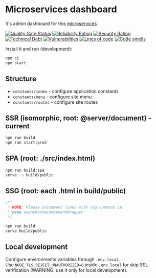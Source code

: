 # Microservices dashboard

It's admin dashboard for this [microservices](https://github.com/Lomray-Software/microservices)

[![Quality Gate Status](https://sonarqube-proxy.lomray.com/status/microservices-dashboard?token=4ecf364ac12c63753dfa28efa050c247)](https://sonarqube.lomray.com/dashboard?id=microservices-dashboard)
[![Reliability Rating](https://sonarqube-proxy.lomray.com/reliability/microservices-dashboard?token=4ecf364ac12c63753dfa28efa050c247)](https://sonarqube.lomray.com/dashboard?id=microservices-dashboard)
[![Security Rating](https://sonarqube-proxy.lomray.com/security/microservices-dashboard?token=4ecf364ac12c63753dfa28efa050c247)](https://sonarqube.lomray.com/dashboard?id=microservices-dashboard)
[![Technical Debt](https://sonarqube-proxy.lomray.com/techdept/microservices-dashboard?token=4ecf364ac12c63753dfa28efa050c247)](https://sonarqube.lomray.com/dashboard?id=microservices-dashboard)
[![Vulnerabilities](https://sonarqube-proxy.lomray.com/vulnerabilities/microservices-dashboard?token=4ecf364ac12c63753dfa28efa050c247)](https://sonarqube.lomray.com/dashboard?id=microservices-dashboard)
[![Lines of code](https://sonarqube-proxy.lomray.com/lines/microservices-dashboard?token=4ecf364ac12c63753dfa28efa050c247)](https://sonarqube.lomray.com/dashboard?id=microservices-dashboard)
[![Code smells](https://sonarqube-proxy.lomray.com/codesmells/microservices-dashboard?token=4ecf364ac12c63753dfa28efa050c247)](https://sonarqube.lomray.com/dashboard?id=microservices-dashboard)

Install it and run (development):

```bash
npm ci
npm start
```

## Structure
- `constants/index` - configure application constants
- `constants/menu` - configure site menu
- `constants/routes` - configure site routes

## SSR (isomorphic, root: @server/document) - current
```bash
npm run build
npm run start:prod
```

## SPA (root: ./src/index.html)
```bash
npm run build:spa
serve -s build/public
```

## SSG (root: each .html in build/public)
```typescript
/**
 * NOTE: Please uncomment lines with ssg comment in:
 * @see asyncRouteComponentWrapper
 */
```
```bash
npm run build
serve build/public
```

## Local development
Configure environments variables through `.env.local`.   
Use `NODE_TLS_REJECT_UNAUTHORIZED=0` inside `.env.local` for skip SSL verification (WARNING: use it only for local development).
